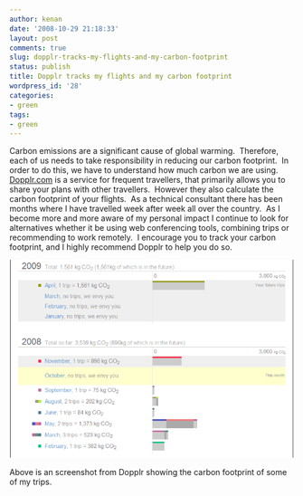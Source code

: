 ```yaml
---
author: kenan
date: '2008-10-29 21:18:33'
layout: post
comments: true
slug: dopplr-tracks-my-flights-and-my-carbon-footprint
status: publish
title: Dopplr tracks my flights and my carbon footprint
wordpress_id: '28'
categories:
- green
tags:
- green
---
```


Carbon emissions are a significant cause of global warming.  Therefore, each
of us needs to take responsibility in reducing our carbon footprint.  In order
to do this, we have to understand how much carbon we are using.
[Dopplr.com](http://dopplr.com) is a service for frequent travellers, that
primarily allows you to share your plans with other travellers.  However they
also calculate the carbon footprint of your flights.  As a technical
consultant there has been months where I have travelled week after week all
over the country.  As I become more and more aware of my personal impact I
continue to look for alternatives whether it be using web conferencing tools,
combining trips or recommending to work remotely.  I encourage you to track
your carbon footprint, and I highly recommend Dopplr to help you do so.

![Carbon Report](/images/carbon1.png)

Above is an screenshot from Dopplr showing the carbon footprint of some of my
trips.

